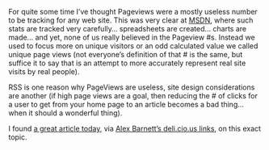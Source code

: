 For quite some time I&#8217;ve thought Pageviews were a mostly useless number to be tracking for any web site. This was very clear at [MSDN](http://msdn.microsoft.com), where such stats are tracked very carefully&#8230; spreadsheets are created&#8230; charts are made&#8230; and yet, none of us really believed in the Pageview #s. Instead we used to focus more on unique visitors or an odd calculated value we called unique page views (not everyone&#8217;s definition of that # is the same, but suffice it to say that is an attempt to more accurately represent real site visits by real people).

RSS is one reason why PageViews are useless, site design considerations are another (if high page views are a goal, then reducing the # of clicks for a user to get from your home page to an article becomes a bad thing&#8230; when it should a wonderful thing).

I found <a href="http://evhead.com/2006/08/pageviews-are-obsolete.asp" target="_blank">a great article today</a>, via <a href="http://del.icio.us/alexbarn" target="_blank">Alex Barnett&#8217;s deli.cio.us links</a>, on this exact topic.